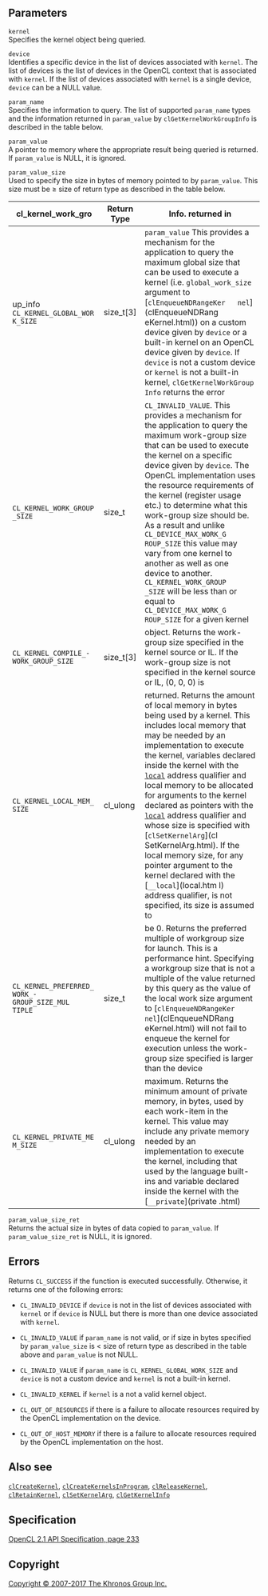 Parameters
----------

`kernel`  
Specifies the kernel object being queried.

`device`  
Identifies a specific device in the list of devices associated with
`kernel`. The list of devices is the list of devices in the OpenCL
context that is associated with `kernel`. If the list of devices
associated with `kernel` is a single device, `device` can be a NULL
value.

`param_name`  
Specifies the information to query. The list of supported `param_name`
types and the information returned in `param_value` by
`clGetKernelWorkGroupInfo` is described in the table below.

`param_value`  
A pointer to memory where the appropriate result being queried is
returned. If `param_value` is NULL, it is ignored.

`param_value_size`  
Used to specify the size in bytes of memory pointed to by `param_value`.
This size must be ≥ size of return type as described in the table below.

| cl\_kernel\_work\_gro | Return Type           | Info. returned in     |
| --- | --- | --- |
|  up\_info                `CL_KERNEL_GLOBAL_WOR   K_SIZE`               |  size\_t\[3\]          |  `param_value`           This provides a         mechanism for the       application to query    the maximum global      size that can be used   to execute a kernel     (i.e.                   `global_work_size`      argument to             [`clEnqueueNDRangeKer   nel`](clEnqueueNDRang   eKernel.html))          on a custom device      given by `device` or    a built-in kernel on    an OpenCL device        given by `device`.      If `device` is not a    custom device or        `kernel` is not a       built-in kernel,        `clGetKernelWorkGroup   Info`                   returns the error     |
|  `CL_KERNEL_WORK_GROUP   _SIZE`                |  size\_t               |  `CL_INVALID_VALUE`.     This provides a         mechanism for the       application to query    the maximum             work-group size that    can be used to          execute the kernel on   a specific device       given by `device`.      The OpenCL              implementation uses     the resource            requirements of the     kernel (register        usage etc.) to          determine what this     work-group size         should be.              As a result and         unlike                  `CL_DEVICE_MAX_WORK_G   ROUP_SIZE`              this value may vary     from one kernel to      another as well as      one device to           another.                `CL_KERNEL_WORK_GROUP   _SIZE`                  will be less than or    equal to                `CL_DEVICE_MAX_WORK_G   ROUP_SIZE`              for a given kernel    |
|  `CL_KERNEL_COMPILE_-    WORK_GROUP_SIZE`      |  size\_t\[3\]          |  object.                 Returns the             work-group size         specified in the        kernel source or IL.    If the work-group       size is not specified   in the kernel source    or IL, (0, 0, 0) is   |
|  `CL_KERNEL_LOCAL_MEM_   SIZE`                 |  cl\_ulong             |  returned.               Returns the amount of   local memory in bytes   being used by a         kernel. This includes   local memory that may   be needed by an         implementation to       execute the kernel,     variables declared      inside the kernel       with the                [`local`](local.html)   address qualifier and   local memory to be      allocated for           arguments to the        kernel declared as      pointers with the       [`local`](local.html)   address qualifier and   whose size is           specified with          [`clSetKernelArg`](cl   SetKernelArg.html).     If the local memory     size, for any pointer   argument to the         kernel declared with    the                     [`__local`](local.htm   l)                      address qualifier, is   not specified, its      size is assumed to    |
|  `CL_KERNEL_PREFERRED_   WORK_- GROUP_SIZE_MUL   TIPLE`                |  size\_t               |  be 0.                   Returns the preferred   multiple of workgroup   size for launch. This   is a performance        hint. Specifying a      workgroup size that     is not a multiple of    the value returned by   this query as the       value of the local      work size argument to   [`clEnqueueNDRangeKer   nel`](clEnqueueNDRang   eKernel.html)           will not fail to        enqueue the kernel      for execution unless    the work-group size     specified is larger     than the device       |
|  `CL_KERNEL_PRIVATE_ME   M_SIZE`               |  cl\_ulong             |  maximum.                Returns the minimum     amount of private       memory, in bytes,       used by each            work-item in the        kernel. This value      may include any         private memory needed   by an implementation    to execute the          kernel, including       that used by the        language built-ins      and variable declared   inside the kernel       with the                [`__private`](private   .html)                |
`param_value_size_ret`  
Returns the actual size in bytes of data copied to `param_value`. If
`param_value_size_ret` is NULL, it is ignored.

Errors
------

Returns `CL_SUCCESS` if the function is executed successfully.
Otherwise, it returns one of the following errors:

-   `CL_INVALID_DEVICE` if `device` is not in the list of devices
    associated with `kernel` or if `device` is NULL but there is more
    than one device associated with `kernel`.

-   `CL_INVALID_VALUE` if `param_name` is not valid, or if size in bytes
    specified by `param_value_size` is &lt; size of return type as
    described in the table above and `param_value` is not NULL.

-   `CL_INVALID_VALUE` if `param_name` is `CL_KERNEL_GLOBAL_WORK_SIZE`
    and `device` is not a custom device and `kernel` is not a built-in
    kernel.

-   `CL_INVALID_KERNEL` if `kernel` is a not a valid kernel object.

-   `CL_OUT_OF_RESOURCES` if there is a failure to allocate resources
    required by the OpenCL implementation on the device.

-   `CL_OUT_OF_HOST_MEMORY` if there is a failure to allocate resources
    required by the OpenCL implementation on the host.

Also see
--------

[`clCreateKernel`](clCreateKernel.html),
[`clCreateKernelsInProgram`](clCreateKernelsInProgram.html),
[`clReleaseKernel`](clReleaseKernel.html),
[`clRetainKernel`](clRetainKernel.html),
[`clSetKernelArg`](clSetKernelArg.html),
[`clGetKernelInfo`](clGetKernelInfo.html)

Specification
-------------

[OpenCL 2.1 API Specification, page
233](https://www.khronos.org/registry/cl/specs/opencl-2.1.pdf#page=233)

Copyright
---------

[Copyright © 2007-2017 The Khronos Group Inc.](copyright.html)
